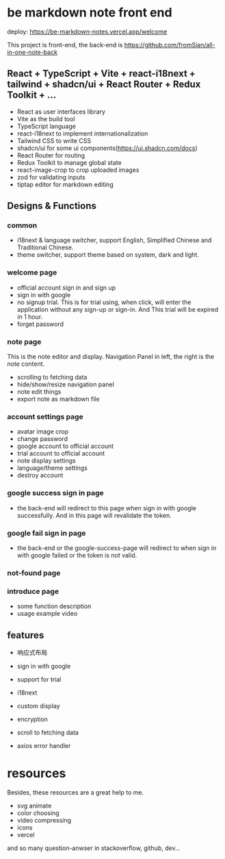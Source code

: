 # be markdown note front end

deploy: https://be-markdown-notes.vercel.app/welcome

This project is front-end, the back-end is https://github.com/fromSian/all-in-one-note-back

## React + TypeScript + Vite + react-i18next + tailwind + shadcn/ui + React Router + Redux Toolkit + ...

- React as user interfaces library
- Vite as the build tool
- TypeScript language
- react-i18next to implement internationalization
- Tailwind CSS to write CSS
- shadcn/ui for some ui components(https://ui.shadcn.com/docs)
- React Router for routing
- Redux Toolkit to manage global state
- react-image-crop to crop uploaded images
- zod for validating inputs
- tiptap editor for markdown editing

## Designs & Functions

### common

- i18next & language switcher, support English, Simplified Chinese and Traditional Chinese.
- theme switcher, support theme based on system, dark and light.

### welcome page

- official account sign in and sign up
- sign in with google
- no signup trial. This is for trial using, when click, will enter the application without any sign-up or sign-in. And This trial will be expired in 1 hour.
- forget password

### note page

This is the note editor and display. Navigation Panel in left, the right is the note content.

- scrolling to fetching data
- hide/show/resize navigation panel
- note edit things
- export note as markdown file

### account settings page

- avatar image crop
- change password
- google account to official account
- trial account to official account
- note display settings
- language/theme settings
- destroy account

### google success sign in page

- the back-end will redirect to this page when sign in with google successfully. And in this page will revalidate the token.

### google fail sign in page

- the back-end or the google-success-page will redirect to when sign in with google failed or the token is not valid.

### not-found page

### introduce page

- some function description
- usage example video

## features

- 响应式布局

- sign in with google

- support for trial

- i18next

- custom display

- encryption

- scroll to fetching data

- axios error handler

# resources

Besides, these resources are a great help to me.

- svg animate
- color choosing
- video compressing
- icons
- vercel

and so many question-anwser in stackoverflow, github, dev...
